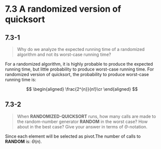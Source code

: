 # 7.3 A randomized version of quicksort

## 7.3-1

> Why do we analyze the expected running time of a randomized algorithm and not its worst-case running time?

For a randomized algorithm, it is highly probable to produce the expected running time, but little probability to produce worst-case running time. For randomized version of quicksort, the probability to produce worst-case running time is:

$$
\begin{aligned}
    \frac{2^{n}}{n!}\cr
\end{aligned}
$$

## 7.3-2

> When **RANDOMIZED-QUICKSORT** runs, how many calls are made to the random-number generator **RANDOM** in the worst case? How about in the best case? Give your answer in terms of $\Theta$-notation.

Since each element will be selected as pivot.The number of calls to **RANDOM** is: $\Theta(n)$.
